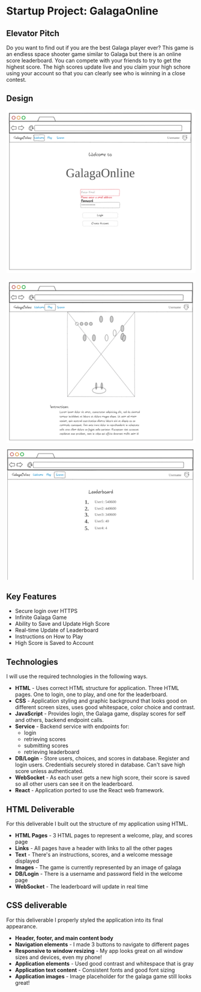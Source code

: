# Startup Project: GalagaOnline


## Elevator Pitch
Do you want to find out if you are the best Galaga player ever? This game is an endless space shooter game similar to Galaga but there is an online score leaderboard. You can compete with your friends to try to get the highest score. The high scores update live and you claim your high schore using your account so that you can clearly see who is winning in a close contest.

## Design
![Welcome Page](WelcomePage.png) 

![Game Page](GamePage.png)

![Score Page](ScorePage.png)

## Key Features
- Secure login over HTTPS
- Infinite Galaga Game
- Ability to Save and Update High Score
- Real-time Update of Leaderboard
- Instructions on How to Play
- High Score is Saved to Account

## Technologies

I will use the required technologies in the following ways.

- **HTML** - Uses correct HTML structure for application. Three HTML pages. One to login, one to play, and one for the leaderboard.
- **CSS** - Application styling and graphic background that looks good on different screen sizes, uses good whitespace, color choice and contrast.
- **JavaScript** - Provides login, the Galaga game, display scores for self and others, backend endpoint calls.
- **Service** - Backend service with endpoints for:
  - login
  - retrieving scores
  - submitting scores
  - retrieving leaderboard
- **DB/Login** - Store users, choices, and scores in database. Register and login users. Credentials securely stored in database. Can't save high score unless authenticated.
- **WebSocket** - As each user gets a new high score, their score is saved so all other users can see it on the leaderboard.
- **React** - Application ported to use the React web framework.

## HTML Deliverable

For this deliverable I built out the structure of my application using HTML.

- **HTML Pages** - 3 HTML pages to represent a welcome, play, and scores page
- **Links** - All pages have a header with links to all the other pages
- **Text** - There's an instructions, scores, and a welcome message displayed
- **Images** - The game is currently represented by an image of galaga
- **DB/Login** - There is a username and password field in the welcome page
- **WebSocket** - The leaderboard will update in real time

## CSS deliverable

For this deliverable I properly styled the application into its final appearance.

- **Header, footer, and main content body**
- **Navigation elements** - I made 3 buttons to navigate to different pages
- **Responsive to window resizing** - My app looks great on all window sizes and devices, even my phone!
- **Application elements** - Used good contrast and whitespace that is gray
- **Application text content** - Consistent fonts and good font sizing
- **Application images** - Image placeholder for the galaga game still looks great!
